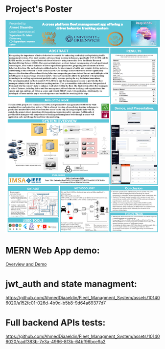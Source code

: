 # Project's Poster
![# Project's Poster](https://github.com/AhmedDiaaeldin/Fleet_Managment_System/blob/main/poster.png)

# MERN Web App demo:
[Overview and Demo](https://github.com/AhmedDiaaeldin/Fleet_Managment_System/blob/main/Project_overview.mp4)


# jwt_auth and state managment:
https://github.com/AhmedDiaaeldin/Fleet_Managment_System/assets/101406020/a152fc01-026d-4b9d-b5b8-9d64a69377d7


# Full backend APIs tests:
https://github.com/AhmedDiaaeldin/Fleet_Managment_System/assets/101406020/cadf383b-7e3a-4966-8f3b-64bf96bce9a2

